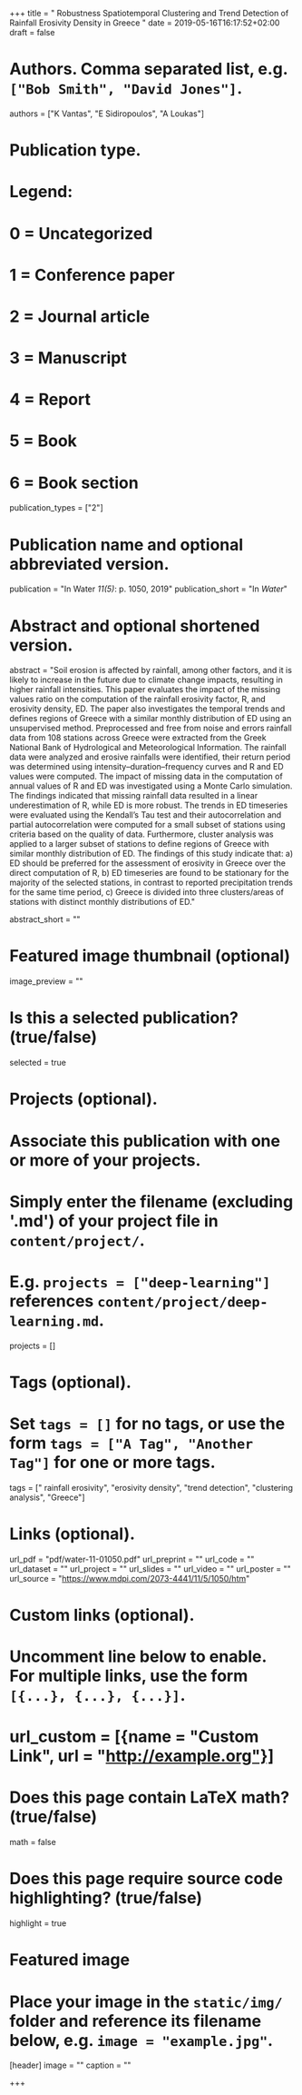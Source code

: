 +++
title = " Robustness Spatiotemporal Clustering and Trend Detection of Rainfall Erosivity Density in Greece "
date = 2019-05-16T16:17:52+02:00
draft = false

# Authors. Comma separated list, e.g. `["Bob Smith", "David Jones"]`.
authors = ["K Vantas", "E Sidiropoulos", "A Loukas"]

# Publication type.
# Legend:
# 0 = Uncategorized
# 1 = Conference paper
# 2 = Journal article
# 3 = Manuscript
# 4 = Report
# 5 = Book
# 6 = Book section
publication_types = ["2"]

# Publication name and optional abbreviated version.
publication = "In Water *11(5)*: p. 1050, 2019"
publication_short = "In *Water*"

# Abstract and optional shortened version.
abstract = "Soil erosion is affected by rainfall, among other factors, and it is likely to increase in the future due to climate change impacts, resulting in higher rainfall intensities. This paper evaluates the impact of the missing values ratio on the computation of the rainfall erosivity factor, R, and erosivity density, ED. The paper also investigates the temporal trends and defines regions of Greece with a similar monthly distribution of ED using an unsupervised method. Preprocessed and free from noise and errors rainfall data from 108 stations across Greece were extracted from the Greek National Bank of Hydrological and Meteorological Information. The rainfall data were analyzed and erosive rainfalls were identified, their return period was determined using intensity–duration–frequency curves and R and ED values were computed. The impact of missing data in the computation of annual values of R and ED was investigated using a Monte Carlo simulation. The findings indicated that missing rainfall data resulted in a linear underestimation of R, while ED is more robust. The trends in ED timeseries were evaluated using the Kendall’s Tau test and their autocorrelation and partial autocorrelation were computed for a small subset of stations using criteria based on the quality of data. Furthermore, cluster analysis was applied to a larger subset of stations to define regions of Greece with similar monthly distribution of ED. The findings of this study indicate that: a) ED should be preferred for the assessment of erosivity in Greece over the direct computation of R, b) ED timeseries are found to be stationary for the majority of the selected stations, in contrast to reported precipitation trends for the same time period, c) Greece is divided into three clusters/areas of stations with distinct monthly distributions of ED."

abstract_short = ""

# Featured image thumbnail (optional)
image_preview = ""

# Is this a selected publication? (true/false)
selected = true

# Projects (optional).
#   Associate this publication with one or more of your projects.
#   Simply enter the filename (excluding '.md') of your project file in `content/project/`.
#   E.g. `projects = ["deep-learning"]` references `content/project/deep-learning.md`.
projects = []

# Tags (optional).
#   Set `tags = []` for no tags, or use the form `tags = ["A Tag", "Another Tag"]` for one or more tags.
tags = [" rainfall erosivity", "erosivity density", "trend detection", "clustering analysis", "Greece"]

# Links (optional).
url_pdf = "pdf/water-11-01050.pdf"
url_preprint = ""
url_code = ""
url_dataset = ""
url_project = ""
url_slides = ""
url_video = ""
url_poster = ""
url_source = "https://www.mdpi.com/2073-4441/11/5/1050/htm"

# Custom links (optional).
#   Uncomment line below to enable. For multiple links, use the form `[{...}, {...}, {...}]`.
# url_custom = [{name = "Custom Link", url = "http://example.org"}]

# Does this page contain LaTeX math? (true/false)
math = false

# Does this page require source code highlighting? (true/false)
highlight = true

# Featured image
# Place your image in the `static/img/` folder and reference its filename below, e.g. `image = "example.jpg"`.
[header]
image = ""
caption = ""

+++
